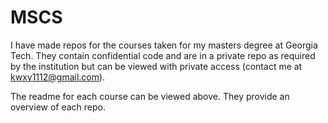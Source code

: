 # MSCS

I have made repos for the courses taken for my masters degree at Georgia Tech. They contain confidential code and are in a private repo as required by the institution but can be viewed with private access (contact me at kwxy1112@gmail.com). 

The readme for each course can be viewed above. They provide an overview of each repo. 
